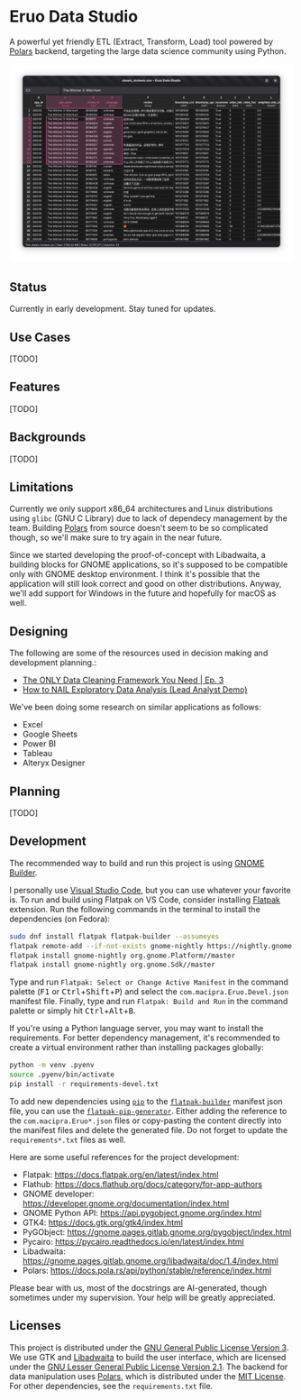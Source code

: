 # Eruo Data Studio

A powerful yet friendly ETL (Extract, Transform, Load) tool powered by [Polars](https://pola.rs/) backend, targeting the large data science community using Python.

![Eruo Data Studio](docs/screenshot.png)

<!-- TODO: describe the project more accurately -->

## Status

Currently in early development. Stay tuned for updates.

## Use Cases

[TODO]

## Features

[TODO]

## Backgrounds

[TODO]

## Limitations

Currently we only support x86_64 architectures and Linux distributions using `glibc` (GNU C Library) due to lack of dependecy management by the team. Building [Polars](https://pola.rs/) from source doesn't seem to be so complicated though, so we'll make sure to try again in the near future.

Since we started developing the proof-of-concept with Libadwaita, a building blocks for GNOME applications, so it's supposed to be compatible only with GNOME desktop environment. I think it's possible that the application will still look correct and good on other distributions. Anyway, we'll add support for Windows in the future and hopefully for macOS as well.

## Designing

The following are some of the resources used in decision making and development planning.:

- [The ONLY Data Cleaning Framework You Need | Ep. 3](https://www.youtube.com/watch?v=y9wFFD2bXQM)
- [How to NAIL Exploratory Data Analysis (Lead Analyst Demo)](https://www.youtube.com/watch?v=deS6lETubdU)

We've been doing some research on similar applications as follows:

- Excel
- Google Sheets
- Power BI
- Tableau
- Alteryx Designer

## Planning

[TODO]

## Development

The recommended way to build and run this project is using [GNOME Builder](https://apps.gnome.org/Builder/).

I personally use [Visual Studio Code](https://code.visualstudio.com/), but you can use whatever your favorite is. To run and build using Flatpak on VS Code, consider installing [Flatpak](https://marketplace.visualstudio.com/items?itemName=bilelmoussaoui.flatpak-vscode) extension. Run the following commands in the terminal to install the dependencies (on Fedora):

```sh
sudo dnf install flatpak flatpak-builder --assumeyes
flatpak remote-add --if-not-exists gnome-nightly https://nightly.gnome.org/gnome-nightly.flatpakrepo
flatpak install gnome-nightly org.gnome.Platform//master
flatpak install gnome-nightly org.gnome.Sdk//master
```

Type and run `Flatpak: Select or Change Active Manifest` in the command palette (<kbd>F1</kbd> or <kbd>Ctrl</kbd>+<kbd>Shift</kbd>+<kbd>P</kbd>) and select the `com.macipra.Eruo.Devel.json` manifest file. Finally, type and run `Flatpak: Build and Run` in the command palette or simply hit <kbd>Ctrl</kbd>+<kbd>Alt</kbd>+<kbd>B</kbd>.

If you're using a Python language server, you may want to install the requirements. For better dependency management, it's recommended to create a virtual environment rather than installing packages globally:

```sh
python -m venv .pyenv
source .pyenv/bin/activate
pip install -r requirements-devel.txt
```

To add new dependencies using [`pip`](https://packaging.python.org/en/latest/key_projects/#pip) to the [`flatpak-builder`](https://docs.flatpak.org/en/latest/flatpak-builder.html) manifest json file, you can use the [`flatpak-pip-generator`](https://github.com/flatpak/flatpak-builder-tools/tree/master/pip). Either adding the reference to the `com.macipra.Eruo*.json` files or copy-pasting the content directly into the manifest files and delete the generated file. Do not forget to update the `requirements*.txt` files as well.

<!-- TODO: add instructions on packaging -->

Here are some useful references for the project development:

- Flatpak: https://docs.flatpak.org/en/latest/index.html
- Flathub: https://docs.flathub.org/docs/category/for-app-authors
- GNOME developer: https://developer.gnome.org/documentation/index.html
- GNOME Python API: https://api.pygobject.gnome.org/index.html
- GTK4: https://docs.gtk.org/gtk4/index.html
- PyGObject: https://gnome.pages.gitlab.gnome.org/pygobject/index.html
- Pycairo: https://pycairo.readthedocs.io/en/latest/index.html
- Libadwaita: https://gnome.pages.gitlab.gnome.org/libadwaita/doc/1.4/index.html
- Polars: https://docs.pola.rs/api/python/stable/reference/index.html

Please bear with us, most of the docstrings are AI-generated, though sometimes under my supervision. Your help will be greatly appreciated.

## Licenses

This project is distributed under the [GNU General Public License Version 3](https://www.gnu.org/licenses/gpl-3.0.en.html). We use GTK and [Libadwaita](https://gitlab.gnome.org/GNOME/libadwaita) to build the user interface, which are licensed under the [GNU Lesser General Public License Version 2.1](https://www.gnu.org/licenses/lgpl-2.1.en.html). The backend for data manipulation uses [Polars](https://pola.rs/), which is distributed under the [MIT License](https://opensource.org/license/mit). For other dependencies, see the `requirements.txt` file.